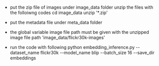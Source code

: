 - put the zip file of images under image_data folder
unzip the files with the folloiwng codes
cd image_data
unzip '*.zip'

- put the metadata file under meta_data folder

- the global variable image file path must be given with the unzipped image file path
 'image_data/flickr30k-images'

- run the code with following
python embedding_inference.py --dataset_name flickr30k --model_name blip --batch_size 16 --save_dir embeddings
